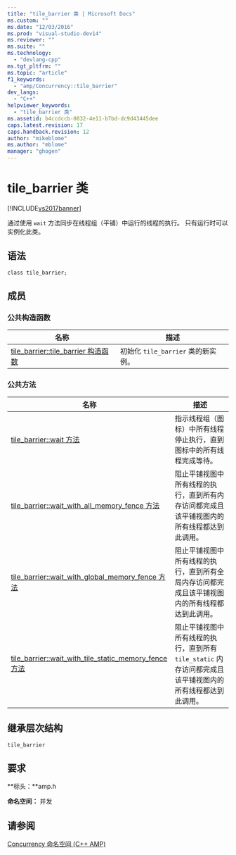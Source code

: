 ```yaml
---
title: "tile_barrier 类 | Microsoft Docs"
ms.custom: ""
ms.date: "12/03/2016"
ms.prod: "visual-studio-dev14"
ms.reviewer: ""
ms.suite: ""
ms.technology: 
  - "devlang-cpp"
ms.tgt_pltfrm: ""
ms.topic: "article"
f1_keywords: 
  - "amp/Concurrency::tile_barrier"
dev_langs: 
  - "C++"
helpviewer_keywords: 
  - "tile_barrier 类"
ms.assetid: b4ccdccb-0032-4e11-b7bd-dc9d43445dee
caps.latest.revision: 17
caps.handback.revision: 12
author: "mikeblome"
ms.author: "mblome"
manager: "ghogen"
---
```

# tile_barrier 类
[!INCLUDE[vs2017banner](../../../assembler/inline/includes/vs2017banner.md)]

通过使用 `wait` 方法同步在线程组（平铺）中运行的线程的执行。  只有运行时可以实例化此类。  
  
## 语法  
  
```  
class tile_barrier;  
```  
  
## 成员  
  
### 公共构造函数  
  
|名称|描述|  
|--------|--------|  
|[tile\_barrier::tile\_barrier 构造函数](../Topic/tile_barrier::tile_barrier%20Constructor.md)|初始化 `tile_barrier` 类的新实例。|  
  
### 公共方法  
  
|名称|描述|  
|--------|--------|  
|[tile\_barrier::wait 方法](../Topic/tile_barrier::wait%20Method.md)|指示线程组（图标）中所有线程停止执行，直到图标中的所有线程完成等待。|  
|[tile\_barrier::wait\_with\_all\_memory\_fence 方法](../Topic/tile_barrier::wait_with_all_memory_fence%20Method.md)|阻止平铺视图中所有线程的执行，直到所有内存访问都完成且该平铺视图内的所有线程都达到此调用。|  
|[tile\_barrier::wait\_with\_global\_memory\_fence 方法](../Topic/tile_barrier::wait_with_global_memory_fence%20Method.md)|阻止平铺视图中所有线程的执行，直到所有全局内存访问都完成且该平铺视图内的所有线程都达到此调用。|  
|[tile\_barrier::wait\_with\_tile\_static\_memory\_fence 方法](../Topic/tile_barrier::wait_with_tile_static_memory_fence%20Method.md)|阻止平铺视图中所有线程的执行，直到所有 `tile_static` 内存访问都完成且该平铺视图内的所有线程都达到此调用。|  
  
## 继承层次结构  
 `tile_barrier`  
  
## 要求  
 **标头：**amp.h  
  
 **命名空间：** 并发  
  
## 请参阅  
 [Concurrency 命名空间 \(C\+\+ AMP\)](../../../parallel/amp/reference/concurrency-namespace-cpp-amp.md)